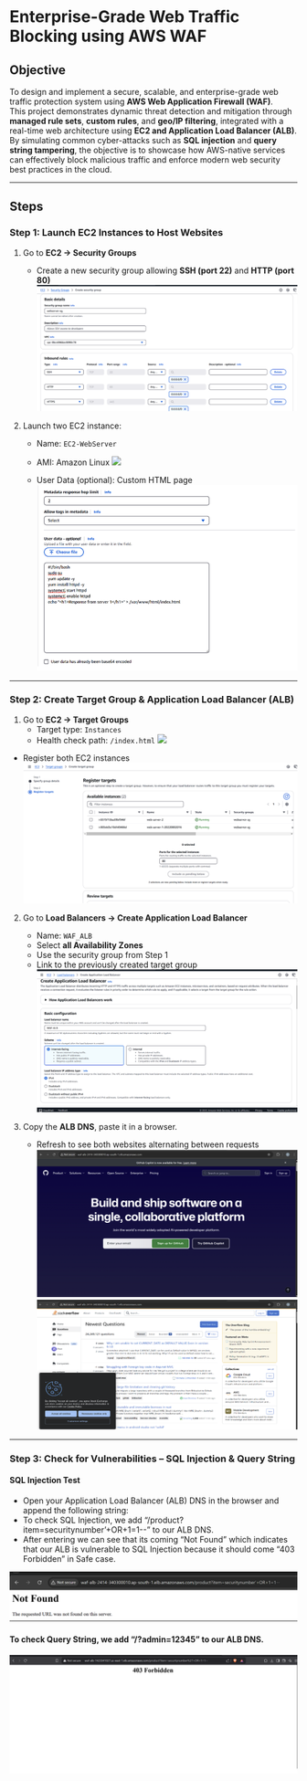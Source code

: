 #  Enterprise-Grade Web Traffic Blocking using AWS WAF

##  Objective

To design and implement a secure, scalable, and enterprise-grade web traffic protection system using **AWS Web Application Firewall (WAF)**.  
This project demonstrates dynamic threat detection and mitigation through **managed rule sets**, **custom rules**, and **geo/IP filtering**, integrated with a real-time web architecture using **EC2 and Application Load Balancer (ALB)**.  
By simulating common cyber-attacks such as **SQL injection** and **query string tampering**, the objective is to showcase how AWS-native services can effectively block malicious traffic and enforce modern web security best practices in the cloud.

---

##  Steps

###  Step 1: Launch EC2 Instances to Host Websites

1. Go to **EC2 → Security Groups**  
   - Create a new security group allowing **SSH (port 22)** and **HTTP (port 80)**
![](images/s1.png)

2. Launch two EC2 instance:  
   - Name: `EC2-WebServer`  
   - AMI: Amazon Linux
![](images/s2(2).png)

   - User Data (optional): Custom HTML page
![](images/s2.1.png)
---

###  Step 2: Create Target Group & Application Load Balancer (ALB)

1. Go to **EC2 → Target Groups**
   - Target type: `Instances`
   - Health check path: `/index.html`
![](images/s3(2).png)
  - Register both EC2 instances
![](images/s3.1.png)

2. Go to **Load Balancers → Create Application Load Balancer**
   - Name: `WAF_ALB`
   - Select **all Availability Zones**
   - Use the security group from Step 1
   - Link to the previously created target group
![](images/s3.2.png)


3. Copy the **ALB DNS**, paste it in a browser.  
   - Refresh to see both websites alternating between requests
![](images/s3.3.png)
![](images/s3.4.png)

---

###  Step 3: Check for Vulnerabilities – SQL Injection & Query String

####  SQL Injection Test
- Open your Application Load Balancer (ALB) DNS in the browser and append the following string:
- To check SQL Injection, we add “/product?item=securitynumber’+OR+1=1--” to our ALB DNS.
- After entering we can see that its coming “Not Found” which indicates that our ALB is vulnerable to SQL Injection because it should come “403 Forbidden” in Safe case.
  
![](images/4.1.png)


#### To check Query String, we add “/?admin=12345” to our ALB DNS.

![](images/4.2.png)


